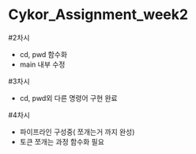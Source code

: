 # Cykor_Assignment_week2

#2차시
  - cd, pwd 함수화
  - main 내부 수정

#3차시
  - cd, pwd외 다른 명령어 구현 완료

#4차시
  - 파이프라인 구성중( 쪼개는거 까지 완성)
  - 토큰 쪼개는 과정 함수화 필요
